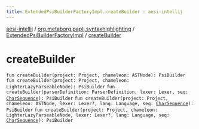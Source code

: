 ```yaml
---
title: ExtendedPsiBuilderFactoryImpl.createBuilder - aesi-intellij
---
```


[aesi-intellij](../../index.html) / [org.metaborg.paplj.syntaxhighlighting](../index.html) / [ExtendedPsiBuilderFactoryImpl](index.html) / [createBuilder](.)

# createBuilder

`fun createBuilder(project: Project, chameleon: ASTNode): PsiBuilder`
`fun createBuilder(project: Project, chameleon: LighterLazyParseableNode): PsiBuilder`
`fun createBuilder(parserDefinition: ParserDefinition, lexer: Lexer, seq: `[`CharSequence`](https://kotlinlang.org/api/latest/jvm/stdlib/kotlin/-char-sequence/index.html)`): PsiBuilder`
`fun createBuilder(project: Project, chameleon: ASTNode, lexer: Lexer?, lang: Language, seq: `[`CharSequence`](https://kotlinlang.org/api/latest/jvm/stdlib/kotlin/-char-sequence/index.html)`): PsiBuilder`
`fun createBuilder(project: Project, chameleon: LighterLazyParseableNode, lexer: Lexer?, lang: Language, seq: `[`CharSequence`](https://kotlinlang.org/api/latest/jvm/stdlib/kotlin/-char-sequence/index.html)`): PsiBuilder`